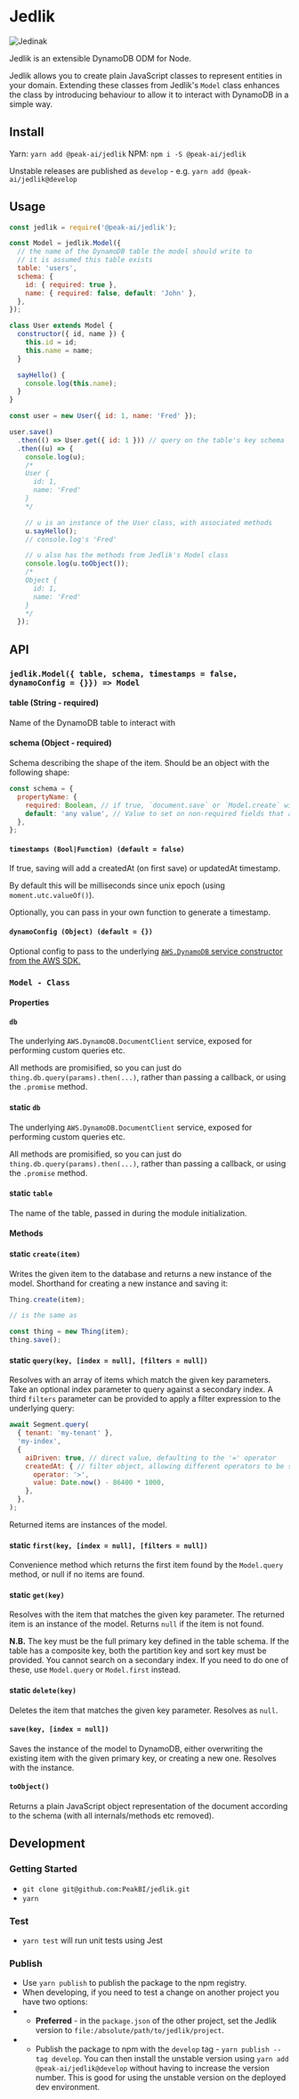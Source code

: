 # Jedlik

![Jedinak](assets/jedinak.jpg)

Jedlik is an extensible DynamoDB ODM for Node.

Jedlik allows you to create plain JavaScript classes to represent entities in your domain.
Extending these classes from Jedlik's `Model` class enhances the class by introducing behaviour to allow it to interact with DynamoDB in a simple way.

## Install

Yarn:
`yarn add @peak-ai/jedlik`
NPM:
`npm i -S @peak-ai/jedlik`

Unstable releases are published as `develop` - e.g. `yarn add @peak-ai/jedlik@develop`

## Usage

```js
const jedlik = require('@peak-ai/jedlik');

const Model = jedlik.Model({
  // the name of the DynamoDB table the model should write to
  // it is assumed this table exists
  table: 'users',
  schema: {
    id: { required: true },
    name: { required: false, default: 'John' },
  },
});

class User extends Model {
  constructor({ id, name }) {
    this.id = id;
    this.name = name;
  }

  sayHello() {
    console.log(this.name);
  }
}

const user = new User({ id: 1, name: 'Fred' });

user.save()
  .then(() => User.get({ id: 1 })) // query on the table's key schema
  .then((u) => {
    console.log(u);
    /*
    User {
      id: 1,
      name: 'Fred'
    }
    */

    // u is an instance of the User class, with associated methods
    u.sayHello();
    // console.log's 'Fred'

    // u also has the methods from Jedlik's Model class
    console.log(u.toObject());
    /*
    Object {
      id: 1,
      name: 'Fred'
    }
    */
  });
```

## API

### `jedlik.Model({ table, schema, timestamps = false, dynamoConfig = {}}) => Model`

#### table (String - required)

Name of the DynamoDB table to interact with

#### schema (Object - required)

Schema describing the shape of the item. Should be an object with the following shape:

```js
const schema = {
  propertyName: {
    required: Boolean, // if true, `document.save` or `Model.create` will throw a ValidationError if the key is missing
    default: 'any value', // Value to set on non-required fields that are undefined on the document. Should be present if the field is not required. Else will default to null.
  },
};
```

#### `timestamps (Bool|Function) (default = false)`

If true, saving will add a createdAt (on first save) or updatedAt timestamp.

By default this will be milliseconds since unix epoch (using `moment.utc.valueOf()`).

Optionally, you can pass in your own function to generate a timestamp.

#### `dynamoConfig (Object) (default = {})`

Optional config to pass to the underlying [`AWS.DynamoDB` service constructor from the AWS SDK.](https://docs.aws.amazon.com/AWSJavaScriptSDK/latest/AWS/DynamoDB.html#constructor-property)

### `Model - Class`

#### Properties

#### `db`

The underlying `AWS.DynamoDB.DocumentClient` service, exposed for performing custom queries etc.

All methods are promisified, so you can just do `thing.db.query(params).then(...)`, rather than passing a callback, or using the `.promise` method.

#### static `db`

The underlying `AWS.DynamoDB.DocumentClient` service, exposed for performing custom queries etc.

All methods are promisified, so you can just do `thing.db.query(params).then(...)`, rather than passing a callback, or using the `.promise` method.

#### static `table`

The name of the table, passed in during the module initialization.

#### Methods

#### static `create(item)`

Writes the given item to the database and returns a new instance of the model.
Shorthand for creating a new instance and saving it:

```js
Thing.create(item);

// is the same as

const thing = new Thing(item);
thing.save();
```

#### static `query(key, [index = null], [filters = null])`

Resolves with an array of items which match the given key parameters. Take an optional index parameter to query against a secondary index. A third `filters` parameter can be provided to apply a filter expression to the underlying query:

```js
await Segment.query(
  { tenant: 'my-tenant' },
  'my-index',
  {
    aiDriven: true, // direct value, defaulting to the '=' operator
    createdAt: { // filter object, allowing different operators to be specified
      operator: '>',
      value: Date.now() - 86400 * 1000,
    },
  },
);
```

Returned items are instances of the model.

#### static `first(key, [index = null], [filters = null])`

Convenience method which returns the first item found by the `Model.query` method, or null if no items are found.

#### static `get(key)`

Resolves with the item that matches the given key parameter.
The returned item is an instance of the model.
Returns `null` if the item is not found.

**N.B.** The key must be the full primary key defined in the table schema. If the table has a composite key, both the partition key and sort key must be provided. You cannot search on a secondary index. If you need to do one of these, use `Model.query` or `Model.first` instead.

#### static `delete(key)`

Deletes the item that matches the given key parameter.
Resolves as `null`.

#### `save(key, [index = null])`

Saves the instance of the model to DynamoDB, either overwriting the existing item with the given primary key, or creating a new one.
Resolves with the instance.

#### `toObject()`

Returns a plain JavaScript object representation of the document according to the schema (with all internals/methods etc removed).

## Development

### Getting Started

- `git clone git@github.com:PeakBI/jedlik.git`
- `yarn`

### Test

- `yarn test` will run unit tests using Jest

### Publish

- Use `yarn publish` to publish the package to the npm registry.
- When developing, if you need to test a change on another project you have two options:
- - **Preferred** - in the `package.json` of the other project, set the Jedlik version to `file:/absolute/path/to/jedlik/project`.
- - Publish the package to npm with the `develop` tag - `yarn publish --tag develop`. You can then install the unstable version using `yarn add @peak-ai/jedlik@develop` without having to increase the version number. This is good for using the unstable version on the deployed dev environment.
